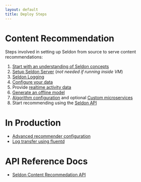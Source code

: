 ```yaml
---
layout: default
title: Deploy Steps
---
```


# Content Recommendation

Steps involved in setting up Seldon from source to serve content recommendations:

 1. [Start with an understanding of Seldon concepts](/concepts.html)
 1. [Setup Seldon Server](/seldon-server-setup.html) (*not needed if running inside VM*)
 1. [Seldon Logging](/seldon-logging.html)
 1. [Configure your data](/item-recommendation-data.html)
 1. Provide [realtime activity data](/realtime-activity-data.html)
 1. [Generate an offline model](/offline-models.html)
 1. [Algorithm configuration](/runtime-recommendation.html) and optional [Custom microservices](pluggable-recommendation-algorithms.html) 
 1. Start recommending using the [Seldon API](api.html)

# In Production

 * [Advanced recommender configuration](advanced-recommender-config.html)
 * [Log transfer using fluentd](fluentd.html)

# API Reference Docs

 * [Seldon Content Recommedation API](/api.html)

